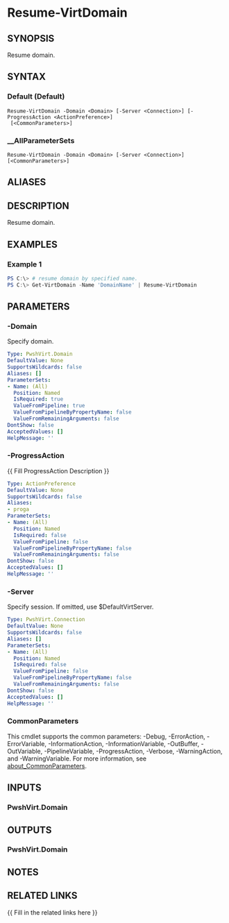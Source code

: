 ﻿---
document type: cmdlet
external help file: PwshVirt.dll-Help.xml
HelpUri: 
ms.date: 07/27/2025
PlatyPS schema version: 2024-05-01
---

# Resume-VirtDomain

## SYNOPSIS

Resume domain.

## SYNTAX

### Default (Default)

```
Resume-VirtDomain -Domain <Domain> [-Server <Connection>] [-ProgressAction <ActionPreference>]
 [<CommonParameters>]
```

### __AllParameterSets

```
Resume-VirtDomain -Domain <Domain> [-Server <Connection>] [<CommonParameters>]
```

## ALIASES

## DESCRIPTION

Resume domain.

## EXAMPLES

### Example 1

```powershell
PS C:\> # resume domain by specified name.
PS C:\> Get-VirtDomain -Name 'DomainName' | Resume-VirtDomain
```

## PARAMETERS

### -Domain

Specify domain.

```yaml
Type: PwshVirt.Domain
DefaultValue: None
SupportsWildcards: false
Aliases: []
ParameterSets:
- Name: (All)
  Position: Named
  IsRequired: true
  ValueFromPipeline: true
  ValueFromPipelineByPropertyName: false
  ValueFromRemainingArguments: false
DontShow: false
AcceptedValues: []
HelpMessage: ''
```

### -ProgressAction

{{ Fill ProgressAction Description }}

```yaml
Type: ActionPreference
DefaultValue: None
SupportsWildcards: false
Aliases:
- proga
ParameterSets:
- Name: (All)
  Position: Named
  IsRequired: false
  ValueFromPipeline: false
  ValueFromPipelineByPropertyName: false
  ValueFromRemainingArguments: false
DontShow: false
AcceptedValues: []
HelpMessage: ''
```

### -Server

Specify session.
If omitted, use $DefaultVirtServer.

```yaml
Type: PwshVirt.Connection
DefaultValue: None
SupportsWildcards: false
Aliases: []
ParameterSets:
- Name: (All)
  Position: Named
  IsRequired: false
  ValueFromPipeline: false
  ValueFromPipelineByPropertyName: false
  ValueFromRemainingArguments: false
DontShow: false
AcceptedValues: []
HelpMessage: ''
```

### CommonParameters

This cmdlet supports the common parameters: -Debug, -ErrorAction, -ErrorVariable,
-InformationAction, -InformationVariable, -OutBuffer, -OutVariable, -PipelineVariable,
-ProgressAction, -Verbose, -WarningAction, and -WarningVariable. For more information, see
[about_CommonParameters](https://go.microsoft.com/fwlink/?LinkID=113216).

## INPUTS

### PwshVirt.Domain

## OUTPUTS

### PwshVirt.Domain

## NOTES

## RELATED LINKS

{{ Fill in the related links here }}

